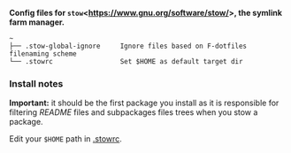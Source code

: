 **Config files for `stow`<<https://www.gnu.org/software/stow/>>, the symlink farm manager.**

    ~
    ├── .stow-global-ignore     Ignore files based on F-dotfiles filenaming scheme
    └── .stowrc                 Set $HOME as default target dir
    
### Install notes

**Important:** it should be the first package you install as it is responsible for filtering *README* files and subpackages files trees when you stow a package.

Edit your `$HOME` path in [.stowrc](https://github.com/Kraymer/F-dotfiles/blob/master/stow/.stowrc).
